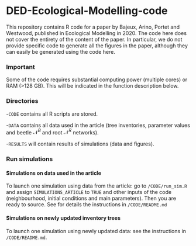 # DED-Ecological-Modelling-code
This repository contains R code for a paper by Bajeux, Arino, Portet and Westwood, published in Ecological Modelling in 2020. The code here does not cover the entirety of the content of the paper. In particular, we do not provide specific code to generate all the figures in the paper, although they can easily be generated using the code here.

### Important
Some of the code requires substantial computing power (multiple cores) or RAM (>128 GB). This will be indicated in the function description below.

### Directories
-`CODE` contains all R scripts are stored.

-`DATA` contains all data used in the article (tree inventories, parameter values and beetle $\mathcal{N}^B$ and root $\mathcal{N}^R$ networks).

-`RESULTS` will contain results of simulations (data and figures).

### Run simulations

#### Simulations on data used in the article
To launch one simulation using data from the article: go to `/CODE/run_sim.R` and assign `SIMULATIONS_ARTICLE` to `TRUE` and other inputs of the code (neighbourhood, initial conditions and main parameters). Then you are ready to source. See for details the instructions in `/CODE/README.md`

#### Simulations on newly updated inventory trees
To launch one simulation using newly updated data: see the instructions in `/CODE/README.md`.
